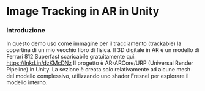 # Image Tracking in AR in Unity


### Introduzione
In questo demo uso come immagine per il tracciamento (trackable) la copertina di un mio vecchio libro di fisica.
Il 3D digitale in AR è un modello di Ferrari 812 Superfast scaricabile gratuitamente qui: https://lnkd.in/dzKMcDNz
Il progetto è AR-ARCore/URP (Universal Render Pipeline) in Unity.
La sezione è creata solo relativamente ad alcune mesh del modello complessivo, utilizzando uno shader Fresnel per esplorare il modello interno.


